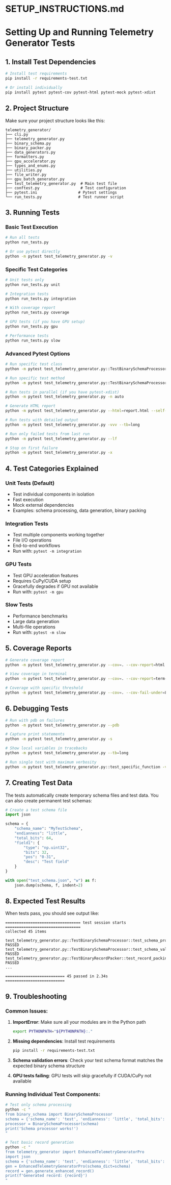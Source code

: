 # SETUP_INSTRUCTIONS.md

# Setting Up and Running Telemetry Generator Tests

## 1. Install Test Dependencies

```bash
# Install test requirements
pip install -r requirements-test.txt

# Or install individually
pip install pytest pytest-cov pytest-html pytest-mock pytest-xdist
```

## 2. Project Structure

Make sure your project structure looks like this:

```
telemetry_generator/
├── cli.py
├── telemetry_generator.py
├── binary_schema.py
├── binary_packer.py
├── data_generators.py
├── formatters.py
├── gpu_accelerator.py
├── types_and_enums.py
├── utilities.py
├── file_writer.py
├── gpu_batch_generator.py
├── test_telemetry_generator.py  # Main test file
├── conftest.py                  # Test configuration
├── pytest.ini                  # Pytest settings
└── run_tests.py                # Test runner script
```

## 3. Running Tests

### Basic Test Execution

```bash
# Run all tests
python run_tests.py

# Or use pytest directly
python -m pytest test_telemetry_generator.py -v
```

### Specific Test Categories

```bash
# Unit tests only
python run_tests.py unit

# Integration tests
python run_tests.py integration

# With coverage report
python run_tests.py coverage

# GPU tests (if you have GPU setup)
python run_tests.py gpu

# Performance tests
python run_tests.py slow
```

### Advanced Pytest Options

```bash
# Run specific test class
python -m pytest test_telemetry_generator.py::TestBinarySchemaProcessor -v

# Run specific test method
python -m pytest test_telemetry_generator.py::TestBinarySchemaProcessor::test_schema_processor_initialization -v

# Run tests in parallel (if you have pytest-xdist)
python -m pytest test_telemetry_generator.py -n auto

# Generate HTML report
python -m pytest test_telemetry_generator.py --html=report.html --self-contained-html

# Run tests with detailed output
python -m pytest test_telemetry_generator.py -vvv --tb=long

# Run only failed tests from last run
python -m pytest test_telemetry_generator.py --lf

# Stop on first failure
python -m pytest test_telemetry_generator.py -x
```

## 4. Test Categories Explained

### Unit Tests (Default)
- Test individual components in isolation
- Fast execution
- Mock external dependencies
- Examples: schema processing, data generation, binary packing

### Integration Tests
- Test multiple components working together
- File I/O operations
- End-to-end workflows
- Run with: `pytest -m integration`

### GPU Tests
- Test GPU acceleration features
- Requires CuPy/CUDA setup
- Gracefully degrades if GPU not available
- Run with: `pytest -m gpu`

### Slow Tests
- Performance benchmarks
- Large data generation
- Multi-file operations
- Run with: `pytest -m slow`

## 5. Coverage Reports

```bash
# Generate coverage report
python -m pytest test_telemetry_generator.py --cov=. --cov-report=html

# View coverage in terminal
python -m pytest test_telemetry_generator.py --cov=. --cov-report=term-missing

# Coverage with specific threshold
python -m pytest test_telemetry_generator.py --cov=. --cov-fail-under=80
```

## 6. Debugging Tests

```bash
# Run with pdb on failures
python -m pytest test_telemetry_generator.py --pdb

# Capture print statements
python -m pytest test_telemetry_generator.py -s

# Show local variables in tracebacks
python -m pytest test_telemetry_generator.py --tb=long

# Run single test with maximum verbosity
python -m pytest test_telemetry_generator.py::test_specific_function -vvv -s --tb=long
```

## 7. Creating Test Data

The tests automatically create temporary schema files and test data. You can also create permanent test schemas:

```python
# Create a test schema file
import json

schema = {
    "schema_name": "MyTestSchema",
    "endianness": "little",
    "total_bits": 64,
    "field1": {
        "type": "np.uint32",
        "bits": 32,
        "pos": "0-31",
        "desc": "Test field"
    }
}

with open("test_schema.json", "w") as f:
    json.dump(schema, f, indent=2)
```

## 8. Expected Test Results

When tests pass, you should see output like:

```
================================= test session starts =================================
collected 45 items

test_telemetry_generator.py::TestBinarySchemaProcessor::test_schema_processor_initialization PASSED
test_telemetry_generator.py::TestBinarySchemaProcessor::test_schema_validation_overlap_detection PASSED
test_telemetry_generator.py::TestBinaryRecordPacker::test_record_packing_size PASSED
...

========================== 45 passed in 2.34s ==========================
```

## 9. Troubleshooting

### Common Issues:

1. **ImportError**: Make sure all your modules are in the Python path
   ```bash
   export PYTHONPATH="${PYTHONPATH}:."
   ```

2. **Missing dependencies**: Install test requirements
   ```bash
   pip install -r requirements-test.txt
   ```

3. **Schema validation errors**: Check your test schema format matches the expected binary schema structure

4. **GPU tests failing**: GPU tests will skip gracefully if CUDA/CuPy not available

### Running Individual Test Components:

```bash
# Test only schema processing
python -c "
from binary_schema import BinarySchemaProcessor
schema = {'schema_name': 'test', 'endianness': 'little', 'total_bits': 64}
processor = BinarySchemaProcessor(schema)
print('Schema processor works!')
"

# Test basic record generation
python -c "
from telemetry_generator import EnhancedTelemetryGeneratorPro
import json
schema = {'schema_name': 'test', 'endianness': 'little', 'total_bits': 64, 'field1': {'type': 'np.uint32', 'bits': 32, 'pos': '0-31'}}
gen = EnhancedTelemetryGeneratorPro(schema_dict=schema)
record = gen.generate_enhanced_record()
print(f'Generated record: {record}')
"
```
